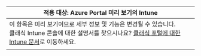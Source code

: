 |적용 대상: Azure Portal 미리 보기의 Intune |
|--|
|이 항목은 미리 보기이므로 세부 정보 및 기능은 변경될 수 있습니다.<br>클래식 Intune 콘솔에 대한 설명서를 찾으시나요? [클래식 포털에 대한 Intune 문서](https://docs.microsoft.com/intune/understand-explore/introduction-to-microsoft-intune)로 이동하세요.|
| |
